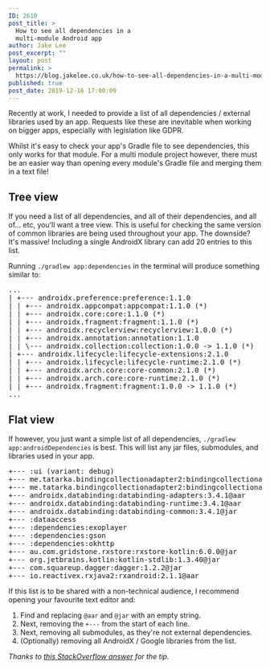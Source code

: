 ```yaml
---
ID: 2610
post_title: >
  How to see all dependencies in a
  multi-module Android app
author: Jake Lee
post_excerpt: ""
layout: post
permalink: >
  https://blog.jakelee.co.uk/how-to-see-all-dependencies-in-a-multi-module-android-app/
published: true
post_date: 2019-12-16 17:00:09
---
```

Recently at work, I needed to provide a list of all dependencies / external libraries used by an app. Requests like these are inevitable when working on bigger apps, especially with legislation like GDPR.

Whilst it's easy to check your app's Gradle file to see dependencies, this only works for that module. For a multi module project however, there must be an easier way than opening every module's Gradle file and merging them in a text file!<!--more-->
<h2>Tree view</h2>
If you need a list of all dependencies, and all of their dependencies, and all of... etc, you'll want a tree view. This is useful for checking the same version of common libraries are being used throughout your app. The downside? It's massive! Including a single AndroidX library can add 20 entries to this list.

Running <code>./gradlew app:dependencies</code> in the terminal will produce something similar to:
<pre>...
| +--- androidx.preference:preference:1.1.0
| | +--- androidx.appcompat:appcompat:1.1.0 (*)
| | +--- androidx.core:core:1.1.0 (*)
| | +--- androidx.fragment:fragment:1.1.0 (*)
| | +--- androidx.recyclerview:recyclerview:1.0.0 (*)
| | +--- androidx.annotation:annotation:1.1.0
| | \--- androidx.collection:collection:1.0.0 -&gt; 1.1.0 (*)
| +--- androidx.lifecycle:lifecycle-extensions:2.1.0
| | +--- androidx.lifecycle:lifecycle-runtime:2.1.0 (*)
| | +--- androidx.arch.core:core-common:2.1.0 (*)
| | +--- androidx.arch.core:core-runtime:2.1.0 (*)
| | +--- androidx.fragment:fragment:1.0.0 -&gt; 1.1.0 (*)
...</pre>
<h2>Flat view</h2>
If however, you just want a simple list of all dependencies, <code>./gradlew app:androidDependencies</code> is best. This will list any jar files, submodules, and libraries used in your app.
<pre>+--- :ui (variant: debug)
+--- me.tatarka.bindingcollectionadapter2:bindingcollectionadapter-recyclerview:3.0.0@aar
+--- me.tatarka.bindingcollectionadapter2:bindingcollectionadapter:3.0.0@aar
+--- androidx.databinding:databinding-adapters:3.4.1@aar
+--- androidx.databinding:databinding-runtime:3.4.1@aar
+--- androidx.databinding:databinding-common:3.4.1@jar
+--- :dataaccess
+--- :dependencies:exoplayer
+--- :dependencies:gson
+--- :dependencies:okhttp
+--- au.com.gridstone.rxstore:rxstore-kotlin:6.0.0@jar
+--- org.jetbrains.kotlin:kotlin-stdlib:1.3.40@jar
+--- com.squareup.dagger:dagger:1.2.2@jar
+--- io.reactivex.rxjava2:rxandroid:2.1.1@aar</pre>
If this list is to be shared with a non-technical audience, I recommend opening your favourite text editor and:
<ol>
 	<li>Find and replacing <code>@aar</code> and <code>@jar</code> with an empty string.</li>
 	<li>Next, removing the <code>+---</code> from the start of each line.</li>
 	<li>Next, removing all submodules, as they're not external dependencies.</li>
 	<li>(Optionally) removing all AndroidX / Google libraries from the list.</li>
</ol>
<em>Thanks to <a href="https://stackoverflow.com/a/39020703" target="_blank" rel="noopener noreferrer">this StackOverflow answer</a> for the tip.</em>